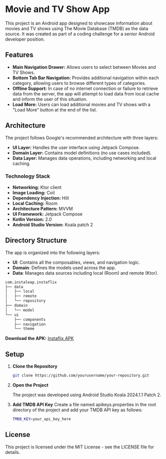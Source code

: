 # Movie and TV Show App

This project is an Android app designed to showcase information about movies and TV shows using The Movie Database (TMDB) as the data source. It was created as part of a coding challenge for a senior Android developer position.

## Features

- **Main Navigation Drawer:** Allows users to select between Movies and TV Shows.
- **Bottom Tab Bar Navigation:** Provides additional navigation within each category, allowing users to browse different types of categories.
- **Offline Support:** In case of no internet connection or failure to retrieve data from the server, the app will attempt to load data from local cache and inform the user of this situation.
- **Load More:** Users can load additional movies and TV shows with a "Load More" button at the end of the list.

## Architecture

The project follows Google's recommended architecture with three layers:

- **UI Layer:** Handles the user interface using Jetpack Compose.
- **Domain Layer:** Contains model definitions (no use cases included).
- **Data Layer:** Manages data operations, including networking and local caching.

### Technology Stack

- **Networking:** Ktor client
- **Image Loading:** Coil
- **Dependency Injection:** Hilt
- **Local Caching:** Room
- **Architecture Pattern:** MVVM
- **UI Framework:** Jetpack Compose
- **Kotlin Version:** 2.0
- **Android Studio Version:** Koala patch 2

## Directory Structure
The app is organized into the following layers:

- **UI**: Contains all the composables, views, and navigation logic.
- **Domain**: Defines the models used across the app.
- **Data**: Manages data sources including local (Room) and remote (Ktor).

```bash
com.instaleap.instaflix
├── data
│   ├── local
│   ├── remote
│   └── repository
├── domain
│   └── model
└── ui
    ├── components
    ├── navigation
    └── theme

```

**Download the APK:** [Instaflix APK](https://github.com/jvquiroz/instaflix/blob/05c89d1da505ef14e4c9e2ac877f51fb5f778c0a/instaflix.apk)

## Setup

1. **Clone the Repository**

   ```bash
   git clone https://github.com/yourusername/your-repository.git
   ```
2. **Open the Project**
   
   The project was developed using Android Studio Koala 2024.1.1 Patch 2.
4. **Add TMDB API Key**
   Create a file named apikeys.properties in the root directory of the project and add your TMDB API key as follows:
   ```bash
   TMDB_KEY=your_api_key_here
   ```
## License
This project is licensed under the MIT License - see the LICENSE file for details.


